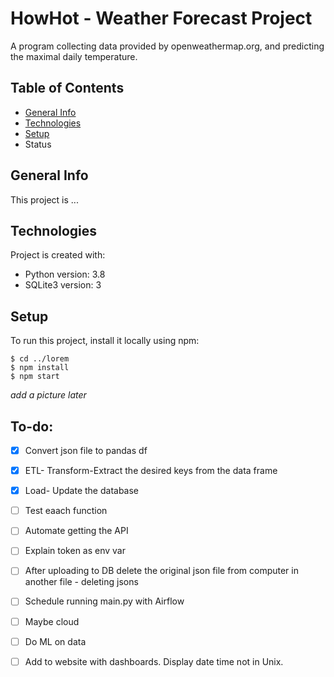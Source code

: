 # HowHot - Weather Forecast Project
A program collecting data provided by openweathermap.org, and predicting the maximal daily temperature.

## Table of Contents
* [General Info](#general-info)
* [Technologies](#technologies)
* [Setup](#setup)
* Status

## General Info
This project is ...

## Technologies
Project is created with:
* Python version: 3.8
* SQLite3 version: 3

## Setup
To run this project, install it locally using npm:

```
$ cd ../lorem
$ npm install
$ npm start
```
*add a picture later*

## To-do:
- [x] Convert json file to pandas df
- [x] ETL- Transform-Extract the desired keys from the data frame
- [x] Load- Update the database
- [ ] Test eaach function
- [ ] Automate getting the API
- [ ] Explain token as env var
- [ ] After uploading to DB delete the original json file from computer in another file - deleting jsons
- [ ] Schedule running main.py with Airflow
- [ ] Maybe cloud
- [ ] Do ML on data
- [ ] Add to website with dashboards. Display date time not in Unix.

